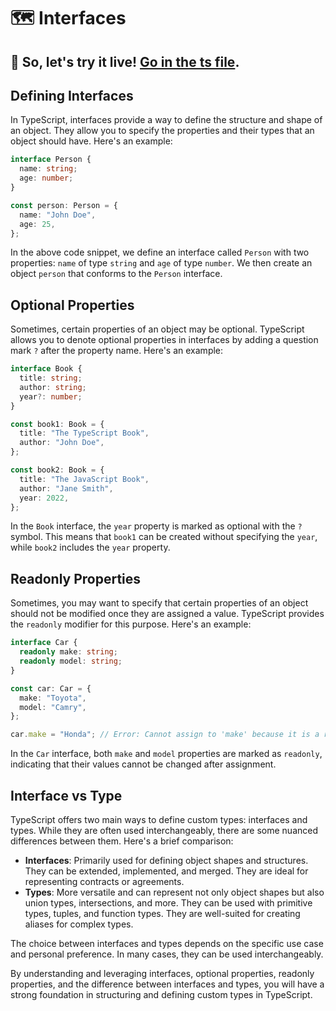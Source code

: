 # 🗺️ Interfaces

## 🎯 So, let's try it live! [Go in the ts file](./interfaces.ts).

## Defining Interfaces

In TypeScript, interfaces provide a way to define the structure and shape of an object. They allow you to specify the properties and their types that an object should have. Here's an example:

```typescript
interface Person {
  name: string;
  age: number;
}

const person: Person = {
  name: "John Doe",
  age: 25,
};
```

In the above code snippet, we define an interface called `Person` with two properties: `name` of type `string` and `age` of type `number`. We then create an object `person` that conforms to the `Person` interface.

## Optional Properties

Sometimes, certain properties of an object may be optional. TypeScript allows you to denote optional properties in interfaces by adding a question mark `?` after the property name. Here's an example:

```typescript
interface Book {
  title: string;
  author: string;
  year?: number;
}

const book1: Book = {
  title: "The TypeScript Book",
  author: "John Doe",
};

const book2: Book = {
  title: "The JavaScript Book",
  author: "Jane Smith",
  year: 2022,
};
```

In the `Book` interface, the `year` property is marked as optional with the `?` symbol. This means that `book1` can be created without specifying the `year`, while `book2` includes the `year` property.

## Readonly Properties

Sometimes, you may want to specify that certain properties of an object should not be modified once they are assigned a value. TypeScript provides the `readonly` modifier for this purpose. Here's an example:

```typescript
interface Car {
  readonly make: string;
  readonly model: string;
}

const car: Car = {
  make: "Toyota",
  model: "Camry",
};

car.make = "Honda"; // Error: Cannot assign to 'make' because it is a read-only property.
```

In the `Car` interface, both `make` and `model` properties are marked as `readonly`, indicating that their values cannot be changed after assignment.

## Interface vs Type

TypeScript offers two main ways to define custom types: interfaces and types. While they are often used interchangeably, there are some nuanced differences between them. Here's a brief comparison:

- **Interfaces**: Primarily used for defining object shapes and structures. They can be extended, implemented, and merged. They are ideal for representing contracts or agreements.
- **Types**: More versatile and can represent not only object shapes but also union types, intersections, and more. They can be used with primitive types, tuples, and function types. They are well-suited for creating aliases for complex types.

The choice between interfaces and types depends on the specific use case and personal preference. In many cases, they can be used interchangeably.

By understanding and leveraging interfaces, optional properties, readonly properties, and the difference between interfaces and types, you will have a strong foundation in structuring and defining custom types in TypeScript.
